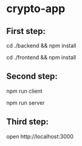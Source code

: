 # crypto-app
<h2>First step:</h2>
<p>cd ./backend && npm install</p>
<p>cd ./frontend && npm install</p>
<h2>Second step:</h2>
<p>npm run client</p>
<p>npm run server</p>
<h2>Third step:</h2>
<p>open http://localhost:3000 </p>
